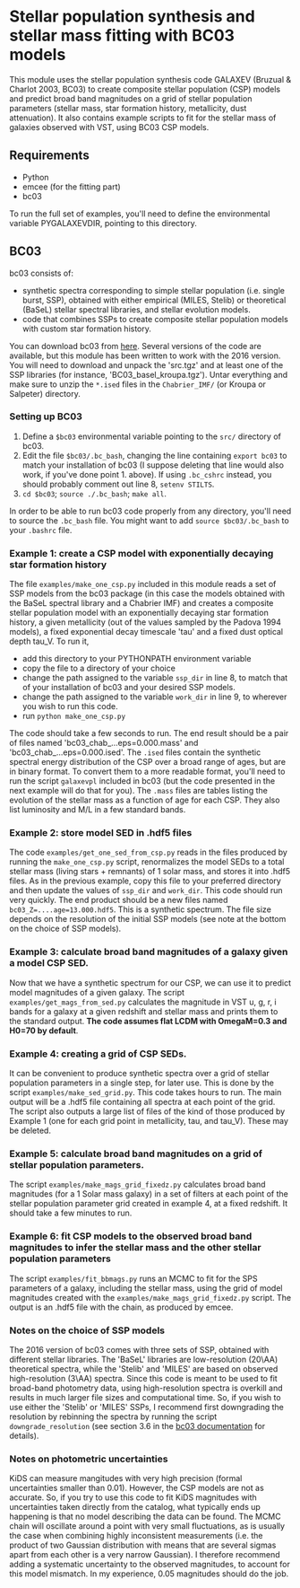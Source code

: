 # Stellar population synthesis and stellar mass fitting with BC03 models

This module uses the stellar population synthesis code GALAXEV (Bruzual \& Charlot 2003, BC03) to create composite stellar population (CSP) models and predict broad band magnitudes on a grid of stellar population parameters (stellar mass, star formation history, metallicity, dust attenuation). 
It also contains example scripts to fit for the stellar mass of galaxies observed with VST, using BC03 CSP models.

## Requirements

- Python
- emcee (for the fitting part)
- bc03

To run the full set of examples, you'll need to define the environmental variable PYGALAXEVDIR, pointing to this directory.

## BC03

bc03 consists of:
- synthetic spectra corresponding to simple stellar population (i.e. single burst, SSP), obtained with either empirical (MILES, Stelib) or theoretical (BaSeL) stellar spectral libraries, and stellar evolution models.
- code that combines SSPs to create composite stellar population models with custom star formation history.

You can download bc03 from [here](http://www.bruzual.org/bc03/). Several versions of the code are available, but this module has been written to work with the 2016 version. You will need to download and unpack the 'src.tgz' and at least one of the SSP libraries (for instance, 'BC03_basel_kroupa.tgz'). Untar everything and make sure to unzip the `*.ised` files in the `Chabrier_IMF/` (or Kroupa or Salpeter) directory.

### Setting up BC03

1. Define a `$bc03` environmental variable pointing to the `src/` directory of bc03.
2. Edit the file `$bc03/.bc_bash`, changing the line containing `export bc03` to match your installation of bc03 (I suppose deleting that line would also work, if you've done point 1. above). If using `.bc_cshrc` instead, you should probably comment out line 8, `setenv STILTS`.
3. `cd $bc03`; `source ./.bc_bash`; `make all`.

In order to be able to run bc03 code properly from any directory, you'll need to source the `.bc_bash` file. You might want to add `source $bc03/.bc_bash` to your `.bashrc` file.

### Example 1: create a CSP model with exponentially decaying star formation history

The file `examples/make_one_csp.py` included in this module reads a set of SSP models from the bc03 package (in this case the models obtained with the BaSeL spectral library and a Chabrier IMF) and creates a composite stellar population model with an exponentially decaying star formation history, a given metallicity (out of the values sampled by the Padova 1994 models), a fixed exponential decay timescale 'tau' and a fixed dust optical depth tau_V.
To run it,
- add this directory to your PYTHONPATH environment variable
- copy the file to a directory of your choice
- change the path assigned to the variable `ssp_dir` in line 8, to match that of your installation of bc03 and your desired SSP models.
- change the path assigned to the variable `work_dir` in line 9, to wherever you wish to run this code.
- run `python make_one_csp.py`

The code should take a few seconds to run. The end result should be a pair of files named 'bc03_chab_...eps=0.000.mass' and 'bc03_chab_...eps=0.000.ised'. The `.ised` files contain the synthetic spectral energy distribution of the CSP over a broad range of ages, but are in binary format. To convert them to a more readable format, you'll need to run the script `galaxevpl` included in bc03 (but the code presented in the next example will do that for you). The `.mass` files are tables listing the evolution of the stellar mass as a function of age for each CSP. They also list luminosity and M/L in a few standard bands.

### Example 2: store model SED in .hdf5 files

The code `examples/get_one_sed_from_csp.py` reads in the files produced by running the `make_one_csp.py` script, renormalizes the model SEDs to a total stellar mass (living stars + remnants) of 1 solar mass, and stores it into .hdf5 files. As in the previous example, copy this file to your preferred directory and then update the values of `ssp_dir` and `work_dir`. This code should run very quickly. The end product should be a new files named `bc03_Z=....age=13.000.hdf5`. This is a synthetic spectrum. The file size depends on the resolution of the initial SSP models (see note at the bottom on the choice of SSP models).

### Example 3: calculate broad band magnitudes of a galaxy given a model CSP SED.

Now that we have a synthetic spectrum for our CSP, we can use it to predict model magnitudes of a given galaxy. The script `examples/get_mags_from_sed.py` calculates the magnitude in VST u, g, r, i bands for a galaxy at a given redshift and stellar mass and prints them to the standard output.
**The code assumes flat LCDM with OmegaM=0.3 and H0=70 by default**.

### Example 4: creating a grid of CSP SEDs.

It can be convenient to produce synthetic spectra over a grid of stellar population parameters in a single step, for later use. This is done by the script `examples/make_sed_grid.py`. This code takes hours to run. The main output will be a .hdf5 file containing all spectra at each point of the grid. The script also outputs a large list of files of the kind of those produced by Example 1 (one for each grid point in metallicity, tau, and tau_V). These may be deleted.

### Example 5: calculate broad band magnitudes on a grid of stellar population parameters.

The script `examples/make_mags_grid_fixedz.py` calculates broad band magnitudes (for a 1 Solar mass galaxy) in a set of filters at each point of the stellar population parameter grid created in example 4, at a fixed redshift. It should take a few minutes to run.

### Example 6: fit CSP models to the observed broad band magnitudes to infer the stellar mass and the other stellar population parameters
The script `examples/fit_bbmags.py` runs an MCMC to fit for the SPS parameters of a galaxy, including the stellar mass, using the grid of model magnitudes created with the `examples/make_mags_grid_fixedz.py` script. The output is an .hdf5 file with the chain, as produced by emcee.

### Notes on the choice of SSP models

The 2016 version of bc03 comes with three sets of SSP, obtained with different stellar libraries. The 'BaSeL' libraries are low-resolution (20\AA) theoretical spectra, while the 'Stelib' and 'MILES' are based on observed high-resolution (3\AA) spectra. Since this code is meant to be used to fit broad-band photometry data, using high-resolution spectra is overkill and results in much larger file sizes and computational time. So, if you wish to use either the 'Stelib' or 'MILES' SSPs, I recommend first downgrading the resolution by rebinning the spectra by running the script `downgrade_resolution` (see section 3.6 in the [bc03 documentation](http://www.bruzual.org/bc03/doc/bc03.pdf) for details).

### Notes on photometric uncertainties

KiDS can measure mangitudes with very high precision (formal uncertainties smaller than 0.01). However, the CSP models are not as accurate. So, if you try to use this code to fit KiDS magnitudes with uncertainties taken directly from the catalog, what typically ends up happening is that no model describing the data can be found. The MCMC chain will oscillate around a point with very small fluctuations, as is usually the case when combining highly inconsistent measurements (i.e. the product of two Gaussian distribution with means that are several sigmas apart from each other is a very narrow Gaussian).
I therefore recommend adding a systematic uncertainty to the observed magnitudes, to account for this model mismatch. In my experience, 0.05 magnitudes should do the job.
